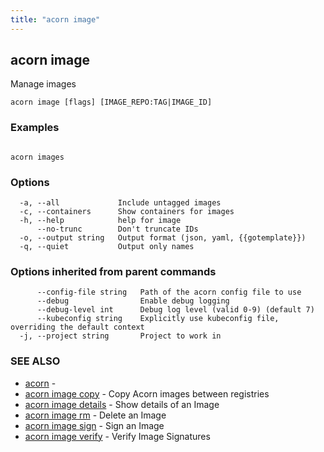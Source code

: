 ```yaml
---
title: "acorn image"
---
```

## acorn image

Manage images

```
acorn image [flags] [IMAGE_REPO:TAG|IMAGE_ID]
```

### Examples

```

acorn images
```

### Options

```
  -a, --all             Include untagged images
  -c, --containers      Show containers for images
  -h, --help            help for image
      --no-trunc        Don't truncate IDs
  -o, --output string   Output format (json, yaml, {{gotemplate}})
  -q, --quiet           Output only names
```

### Options inherited from parent commands

```
      --config-file string   Path of the acorn config file to use
      --debug                Enable debug logging
      --debug-level int      Debug log level (valid 0-9) (default 7)
      --kubeconfig string    Explicitly use kubeconfig file, overriding the default context
  -j, --project string       Project to work in
```

### SEE ALSO

* [acorn](acorn.md)	 - 
* [acorn image copy](acorn_image_copy.md)	 - Copy Acorn images between registries
* [acorn image details](acorn_image_details.md)	 - Show details of an Image
* [acorn image rm](acorn_image_rm.md)	 - Delete an Image
* [acorn image sign](acorn_image_sign.md)	 - Sign an Image
* [acorn image verify](acorn_image_verify.md)	 - Verify Image Signatures

